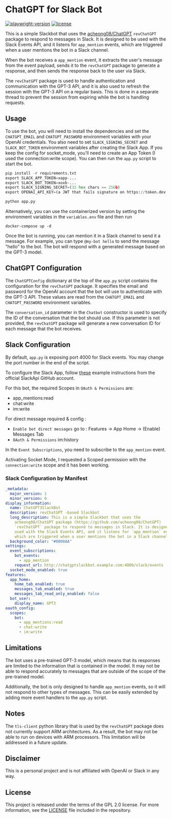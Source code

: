 # ChatGPT for Slack Bot
[![playwright-version](https://img.shields.io/badge/revChatGPT-0.0.31.5-green.svg)](https://github.com/acheong08/ChatGPT)
[![license](https://img.shields.io/badge/License-GPL%202.0-brightgreen.svg)](LICENSE)

This is a simple Slackbot that uses the [acheong08/ChatGPT](https://github.com/acheong08/ChatGPT)
`revChatGPT` package to respond to messages in Slack. It is designed to be used with the Slack
Events API, and it listens for `app_mention` events, which are triggered when a user mentions the
bot in a Slack channel.

When the bot receives a `app_mention` event, it extracts the user's message from the event payload,
sends it to the `revChatGPT` package to generate a response, and then sends the response back to
the user via Slack.

The `revChatGPT` package is used to handle authentication and communication with the GPT-3 API, and
it is also used to refresh the session with the GPT-3 API on a regular basis. This is done in a
separate thread to prevent the session from expiring while the bot is handling requests.

## Usage

To use the bot, you will need to install the dependencies and set the `CHATGPT_EMAIL` and
`CHATGPT_PASSWORD` environment variables with your OpenAI credentials. You also need to set
`SLACK_SIGNING_SECRET` and `SLACK_BOT_TOKEN` environment variables after creating the Slack App.
If you keep the config for socket_mode, you'll need to create an App Token (I used the
 connection:write scope).  You can then run the `app.py` script to start the bot.

```python
pip install -r requirements.txt
export SLACK_APP_TOKEN=xapp-...
export SLACK_BOT_TOKEN=xoxb-...
export SLACK_SIGNING_SECRET=(32 hex chars == 256b)
export OPENAI_API_KEY=(a JWT that fails signature on https://token.dev but parses to show your email in the profile of the payload)

python app.py
```

Alternatively, you can use the containerized version by setting the environment variables in the `variables.env` file and then run

```
docker-compose up -d
```

Once the bot is running, you can mention it in a Slack channel to send it a message. For example,
you can type `@my-bot hello` to send the message "hello" to the bot. The bot will respond with a
generated message based on the GPT-3 model.

## ChatGPT Configuration

The `ChatGPTConfig` dictionary at the top of the `app.py` script contains the configuration for the
`revChatGPT` package. It specifies the email and password for the OpenAI account that the bot will
use to authenticate with the GPT-3 API. These values are read from the `CHATGPT_EMAIL` and
`CHATGPT_PASSWORD` environment variables.

The `conversation_id` parameter in the `Chatbot` constructor is used to specify the ID of the
conversation that the bot should use. If this parameter is not provided, the `revChatGPT` package
will generate a new conversation ID for each message that the bot receives.

## Slack Configuration

By default, `app.py` is exposing port 4000 for Slack events. You may change the port number in the
end of the script.

To configure the Slack App, follow [these](https://github.com/slackapi/python-slack-events-api/blob/main/example/README.rst)
example instructions from the official SlackApi GitHub account.

For this bot, the required Scopes in `OAuth & Permissions` are:
* app_mentions:read
* chat:write
* im:write

For direct message required & config :
* `Enable bot direct messages` go to : Features -> App Home -> (Enable) Messages Tab
* `OAuth & Permissions` im:history

In the `Event Subscriptions`, you need to subscribe to the `app_mention` event.

Activating Socket Mode, I requested a Scoped permission with the `connection:write` scope and it
has been working.

### Slack Configuration by Manifest

```yaml
_metadata:
  major_version: 1
  minor_version: 0
display_information:
  name: ChatGPT3SlackBot
  description: revChatGPT -based Slackbot
  long_description: This is a simple Slackbot that uses the
    acheong08/ChatGPT package (https://github.com/acheong08/ChatGPT)
    `revChatGPT` package to respond to messages in Slack. It is designed to be
    used with the Slack Events API, and it listens for `app_mention` events,
    which are triggered when a user mentions the bot in a Slack channel.
  background_color: "#0000AA"
settings:
  event_subscriptions:
    bot_events:
      - app_mention
    request_url: http://chatgptslackbot.example.com:4000/slack/events
  socket_mode_enabled: true
features:
  app_home:
    home_tab_enabled: true
    messages_tab_enabled: true
    messages_tab_read_only_enabled: false
  bot_user:
    display_name: GPT3
oauth_config:
  scopes:
    bot:
      - app_mentions:read
      - chat:write
      - im:write
```

## Limitations

The bot uses a pre-trained GPT-3 model, which means that its responses are limited to the
information that is contained in the model. It may not be able to respond accurately to messages
that are outside of the scope of the pre-trained model.

Additionally, the bot is only designed to handle `app_mention` events, so it will not respond to
other types of messages. This can be easily extended by adding more event handlers to the `app.py`
script.

## Notes

The `tls-client` python library that is used by the `revChatGPT` package does not currently support
ARM architectures. As a result, the bot may not be able to run on devices with ARM processors. This
limitation will be addressed in a future update.

## Disclaimer
This is a personal project and is not affiliated with OpenAI or Slack in any way.

## License
This project is released under the terms of the GPL 2.0 license. For more information, see the
[LICENSE](LICENSE) file included in the repository.
